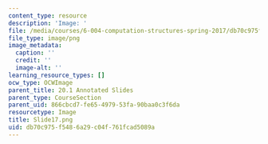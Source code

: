 ```yaml
---
content_type: resource
description: 'Image: '
file: /media/courses/6-004-computation-structures-spring-2017/db70c975f5486a29c04f761fcad5089a_Slide17.png
file_type: image/png
image_metadata:
  caption: ''
  credit: ''
  image-alt: ''
learning_resource_types: []
ocw_type: OCWImage
parent_title: 20.1 Annotated Slides
parent_type: CourseSection
parent_uid: 866cbcd7-fe65-4979-53fa-90baa0c3f6da
resourcetype: Image
title: Slide17.png
uid: db70c975-f548-6a29-c04f-761fcad5089a
---
```

